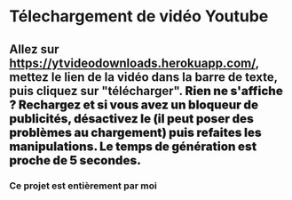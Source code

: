   <h1>Télechargement de vidéo Youtube</h1>
    <h2>Allez sur <a href="https://ytvideodownloads.herokuapp.com/">https://ytvideodownloads.herokuapp.com/</a>, mettez le lien de la vidéo dans la barre de texte, puis cliquez sur "télécharger". <span style="font-weight: bolder;">Rien ne s'affiche ? Rechargez et si vous avez un bloqueur de publicités, désactivez le (il peut poser des problèmes au chargement) puis refaites les manipulations. Le temps de génération est proche de 5 secondes.</span></h2>
    
   <h3>Ce projet est entièrement par moi 
